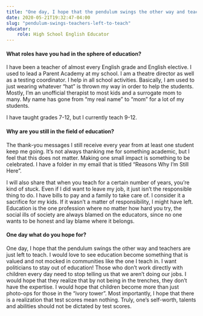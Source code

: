 ```yaml
---
title: "One day, I hope that the pendulum swings the other way and teachers are just left to teach"
date: 2020-05-21T19:32:47-04:00
slug: "pendulum-swings-teachers-left-to-teach"
educator:
    role: High School English Educator
---
```


#### What roles have you had in the sphere of education?

I have been a teacher of almost every English grade and English elective. I used to lead a Parent Academy at my school. I am a theatre director as well as a testing coordinator. I help in all school activities. Basically, I am used to  just wearing whatever “hat” is thrown my way in order to help the students. Mostly, I’m an unofficial therapist to most kids and a surrogate mom to many. My name has gone from “my real name” to “mom” for a lot of my students.

I have taught grades 7-12, but I currently teach 9-12.

#### Why are you still in the field of education?

The thank-you messages I still receive every year from at least one student keep me going. It’s not always thanking me for something academic, but I feel that this does not matter. Making one small impact is something to be celebrated. I have a folder in my email that is titled “Reasons Why I’m Still Here”.

I will also share that when you teach for a certain number of years, you’re kind of stuck. Even if I did want to leave my job, it just isn’t the responsible thing to do. I have bills to pay and a family to take care of. I consider it a sacrifice for my kids. If it wasn’t a matter of responsibility, I might have left. Education is the one profession where no matter how hard you try, the social ills of society are always blamed on the educators, since no one wants to be honest and lay blame where it belongs.

#### One day what do you hope for?

One day, I hope that the pendulum swings the other way and teachers are just left to teach. I would love to see education become something that is valued and not mocked in communities like the one I teach in. I want politicians to stay out of education! Those who don’t work directly with children every day need to stop telling us that we aren’t doing our jobs. I would hope that they realize that by not being in the trenches, they don’t have the expertise. I would hope that children become more than just photo-ops for those in the “ivory tower”. Most importantly, I hope that there is a realization that test scores mean nothing. Truly, one’s self-worth, talents and abilities should not be dictated by test scores.
